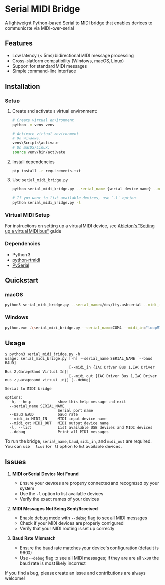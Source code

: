 # Serial MIDI Bridge

A lightweight Python-based Serial to MIDI bridge that enables devices to communicate via MIDI-over-serial

## Features
- Low latency (< 5ms) bidirectional MIDI message processing
- Cross-platform compatibility (Windows, macOS, Linux)
- Support for standard MIDI messages
- Simple command-line interface


## Installation

### Setup
1. Create and activate a virtual environment:
   ```bash
   # Create virtual environment
   python -m venv venv

   # Activate virtual environment
   # On Windows:
   venv\Scripts\activate
   # On macOS/Linux:
   source venv/bin/activate
   ```
2. Install dependencies:
   ```bash
   pip install -r requirements.txt
   ```
3. Use `serial_midi_bridge.py`
    ```bash
    python serial_midi_bridge.py --serial_name {serial device name} --midi_in {midi input device name} --midi_out {midi output device name}

    # If you want to list available devices, use `-l` option
    python serial_midi_bridge.py -l
    ```

### Virtual MIDI Setup
For instructions on setting up a virtual MIDI device, see [Ableton's "Setting up a virtual MIDI bus"](https://help.ableton.com/hc/en-us/articles/209774225-Setting-up-a-virtual-MIDI-bus) guide

### Dependencies
- Python 3
- [python-rtmidi](https://pypi.org/project/python-rtmidi/)
- [PySerial](https://pypi.org/project/pyserial/)

## Quickstart
### macOS
```bash
python3 serial_midi_bridge.py --serial_name=/dev/tty.usbserial --midi_in="IAC Driver Bus 1" --midi_out="IAC Driver Bus 2"
```

### Windows
```bash
python.exe .\serial_midi_bridge.py --serial_name=COM4 --midi_in="loopMIDI Port IN 0" --midi_out="loopMIDI Port OUT 2"
```

## Usage
```
$ python3 serial_midi_bridge.py -h
usage: serial_midi_bridge.py [-h] --serial_name SERIAL_NAME [--baud BAUD]
                             [--midi_in {IAC Driver Bus 1,IAC Driver Bus 2,GarageBand Virtual In}]
                             [--midi_out {IAC Driver Bus 1,IAC Driver Bus 2,GarageBand Virtual In}] [--debug]

Serial to MIDI bridge

options:
  -h, --help            show this help message and exit
  --serial_name SERIAL_NAME
                        Serial port name
  --baud BAUD           baud rate
  --midi_in MIDI_IN     MIDI input device name
  --midi_out MIDI_OUT   MIDI output device name
  -l, --list            List available USB devices and MIDI devices
  --debug               Print all MIDI messages
```

To run the bridge, `serial_name`, `baud`, `midi_in`, and `midi_out` are required. You can use `--list` (or `-l`) option to list available devices.

## Issues
1. **MIDI or Serial Device Not Found**
   - Ensure your devices are properly connected and recognized by your system
   - Use the `-l` option to list available devices
   - Verify the exact names of your devices

2. **MIDI Messages Not Being Sent/Received**
   - Enable debug mode with `--debug` flag to see all MIDI messages
   - Check if your MIDI devices are properly configured
   - Verify that your MIDI routing is set up correctly

3. **Baud Rate Mismatch**
   - Ensure the baud rate matches your device's configuration (default is 9600)
   - Use `--debug` flag to see all MIDI messages; if they are are all `\x00` the baud rate is most likely incorrect

If you find a bug, please create an issue and contributions are always welcome!








